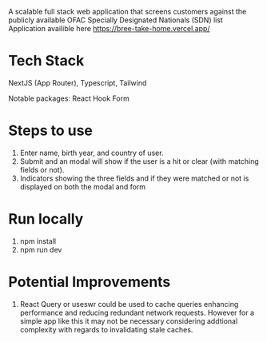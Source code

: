 A scalable full stack web application that screens customers against the publicly available OFAC Specially Designated Nationals (SDN) list Application availible here https://bree-take-home.vercel.app/

# Tech Stack

NextJS (App Router), Typescript, Tailwind

Notable packages: React Hook Form

# Steps to use

1. Enter name, birth year, and country of user.
2. Submit and an modal will show if the user is a hit or clear (with matching fields or not).  
3. Indicators showing the three fields and if they were matched or not is displayed on both the modal and form

# Run locally

1. npm install
2. npm run dev

# Potential Improvements
1. React Query or useswr could be used to cache queries enhancing performance and reducing redundant network requests. However for a simple app like this it may not be necessary considering addtional complexity with regards to invalidating stale caches. 